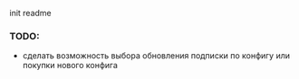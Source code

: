 init readme


### TODO:
- сделать возможность выбора обновления подписки по конфигу или покупки нового конфига 